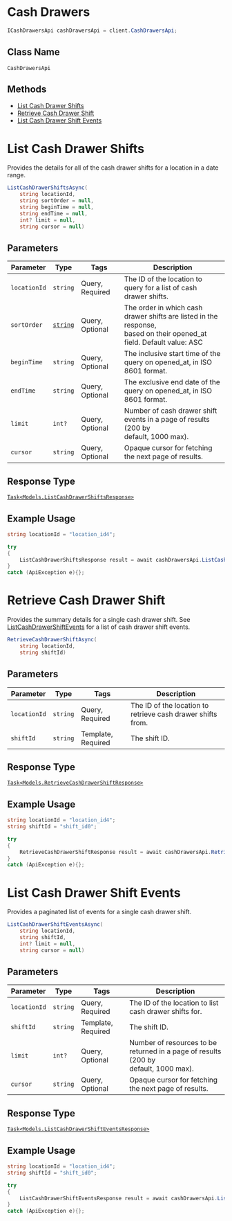 # Cash Drawers

```csharp
ICashDrawersApi cashDrawersApi = client.CashDrawersApi;
```

## Class Name

`CashDrawersApi`

## Methods

* [List Cash Drawer Shifts](../../doc/api/cash-drawers.md#list-cash-drawer-shifts)
* [Retrieve Cash Drawer Shift](../../doc/api/cash-drawers.md#retrieve-cash-drawer-shift)
* [List Cash Drawer Shift Events](../../doc/api/cash-drawers.md#list-cash-drawer-shift-events)


# List Cash Drawer Shifts

Provides the details for all of the cash drawer shifts for a location
in a date range.

```csharp
ListCashDrawerShiftsAsync(
    string locationId,
    string sortOrder = null,
    string beginTime = null,
    string endTime = null,
    int? limit = null,
    string cursor = null)
```

## Parameters

| Parameter | Type | Tags | Description |
|  --- | --- | --- | --- |
| `locationId` | `string` | Query, Required | The ID of the location to query for a list of cash drawer shifts. |
| `sortOrder` | [`string`](../../doc/models/sort-order.md) | Query, Optional | The order in which cash drawer shifts are listed in the response,<br>based on their opened_at field. Default value: ASC |
| `beginTime` | `string` | Query, Optional | The inclusive start time of the query on opened_at, in ISO 8601 format. |
| `endTime` | `string` | Query, Optional | The exclusive end date of the query on opened_at, in ISO 8601 format. |
| `limit` | `int?` | Query, Optional | Number of cash drawer shift events in a page of results (200 by<br>default, 1000 max). |
| `cursor` | `string` | Query, Optional | Opaque cursor for fetching the next page of results. |

## Response Type

[`Task<Models.ListCashDrawerShiftsResponse>`](../../doc/models/list-cash-drawer-shifts-response.md)

## Example Usage

```csharp
string locationId = "location_id4";

try
{
    ListCashDrawerShiftsResponse result = await cashDrawersApi.ListCashDrawerShiftsAsync(locationId, null, null, null, null, null);
}
catch (ApiException e){};
```


# Retrieve Cash Drawer Shift

Provides the summary details for a single cash drawer shift. See
[ListCashDrawerShiftEvents](../../doc/api/cash-drawers.md#list-cash-drawer-shift-events) for a list of cash drawer shift events.

```csharp
RetrieveCashDrawerShiftAsync(
    string locationId,
    string shiftId)
```

## Parameters

| Parameter | Type | Tags | Description |
|  --- | --- | --- | --- |
| `locationId` | `string` | Query, Required | The ID of the location to retrieve cash drawer shifts from. |
| `shiftId` | `string` | Template, Required | The shift ID. |

## Response Type

[`Task<Models.RetrieveCashDrawerShiftResponse>`](../../doc/models/retrieve-cash-drawer-shift-response.md)

## Example Usage

```csharp
string locationId = "location_id4";
string shiftId = "shift_id0";

try
{
    RetrieveCashDrawerShiftResponse result = await cashDrawersApi.RetrieveCashDrawerShiftAsync(locationId, shiftId);
}
catch (ApiException e){};
```


# List Cash Drawer Shift Events

Provides a paginated list of events for a single cash drawer shift.

```csharp
ListCashDrawerShiftEventsAsync(
    string locationId,
    string shiftId,
    int? limit = null,
    string cursor = null)
```

## Parameters

| Parameter | Type | Tags | Description |
|  --- | --- | --- | --- |
| `locationId` | `string` | Query, Required | The ID of the location to list cash drawer shifts for. |
| `shiftId` | `string` | Template, Required | The shift ID. |
| `limit` | `int?` | Query, Optional | Number of resources to be returned in a page of results (200 by<br>default, 1000 max). |
| `cursor` | `string` | Query, Optional | Opaque cursor for fetching the next page of results. |

## Response Type

[`Task<Models.ListCashDrawerShiftEventsResponse>`](../../doc/models/list-cash-drawer-shift-events-response.md)

## Example Usage

```csharp
string locationId = "location_id4";
string shiftId = "shift_id0";

try
{
    ListCashDrawerShiftEventsResponse result = await cashDrawersApi.ListCashDrawerShiftEventsAsync(locationId, shiftId, null, null);
}
catch (ApiException e){};
```

